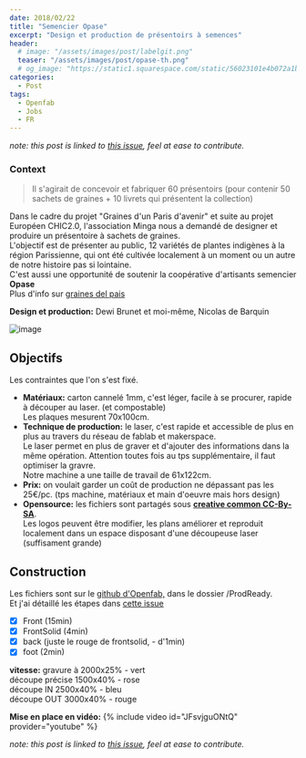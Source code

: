 ```yaml
---
date: 2018/02/22
title: "Semencier Opase"
excerpt: "Design et production de présentoirs à semences"
header:
  # image: "/assets/images/post/labelgit.png"
  teaser: "/assets/images/post/opase-th.png"
  # og_image: "https://static1.squarespace.com/static/56023101e4b072a1b1866505/t/56be1e4b37013b18611e028b/1455300256034/before-after.jpg"
categories:
  - Post
tags:
  - Openfab
  - Jobs
  - FR
---
```


*note: this post is linked to [this issue](https://github.com/openfab-lab/openfab/issues/139), feel at ease to contribute.*

### Context
> Il s'agirait de concevoir et fabriquer 60 présentoirs (pour contenir 50 sachets de graines + 10 livrets qui présentent la collection)

Dans le cadre du projet "Graines d'un Paris d'avenir" et suite au projet Européen CHIC2.0, l'association Minga nous a demandé de designer et produire un présentoire à sachets de graines.  
L'objectif est de présenter au public, 12 variétés de plantes indigènes à la région Parissienne, qui ont été cultivée localement à un moment ou un autre de notre histoire pas si lointaine.   
C'est aussi une opportunité de soutenir la coopérative d'artisants semencier **Opase**   
Plus d'info sur [graines del pais](https://www.grainesdelpais.com/)

**Design et production:**
Dewi Brunet et moi-même, Nicolas de Barquin

![image](https://user-images.githubusercontent.com/12049360/30280664-a3106e0c-9710-11e7-9b71-5af9e53f0010.png)

## Objectifs
Les contraintes que l'on s'est fixé.
- **Matériaux:** carton cannelé 1mm, c'est léger, facile à se procurer, rapide à découper au laser. (et compostable)   
Les plaques mesurent 70x100cm.
- **Technique de production:** le laser, c'est rapide et accessible de plus en plus au travers du réseau de fablab et makerspace.  
Le laser permet en plus de graver et d'ajouter des informations dans la même opération. Attention toutes fois au tps supplémentaire, il faut optimiser la gravre.  
Notre machine a une taille de travail de 61x122cm.
- **Prix:** on voulait garder un coût de production ne dépassant pas les 25€/pc. (tps machine, matériaux et main d'oeuvre mais hors design)
- **Opensource:** les fichiers sont partagés sous [**creative common CC-By-SA**](https://github.com/openfab-lab/Opase/blob/master/LICENCE.md).  
Les logos peuvent être modifier, les plans améliorer et reproduit localement dans un espace disposant d'une découpeuse laser (suffisament grande)

## Construction
Les fichiers sont sur le [github d'Openfab,](https://github.com/openfab-lab/Opase) dans le dossier /ProdReady.  
Et j'ai détaillé les étapes dans [cette issue](https://github.com/openfab-lab/openfab/issues/144)  

- [x] Front (15min)
- [x] FrontSolid (4min)
- [x] back (juste le rouge de frontsolid, - d'1min)
- [x] foot (2min)

**vitesse:**
gravure à 2000x25% - vert  
découpe précise 1500x40% - rose  
découpe IN 2500x40% - bleu  
découpe OUT 3000x40% - rouge  

**Mise en place en vidéo:**
{% include video id="JFsvjguONtQ" provider="youtube" %}

*note: this post is linked to [this issue](https://github.com/openfab-lab/openfab/issues/139), feel at ease to contribute.*
